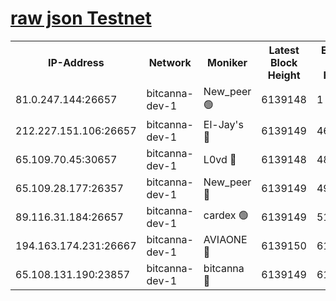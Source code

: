 [raw json Testnet](https://rpc-check.bcat.stavr.tech/bcat/rpc-bcat-result.json)
=


<table><tr><th>IP-Address</th><th>Network</th><th>Moniker</th><th>Latest Block Height</th><th>Earliest Block Height</th><th>Catching Up</th><th>Tx Index</th><th>Voting Power</th><th>Scan Time</th></tr><tr><td>81.0.247.144:26657</td><td>bitcanna-dev-1</td><td>New_peer 🟢</td><td>6139148</td><td>1</td><td>False</td><td>on</td><td>0</td><td>2024-01-25T11:31:05.745010254UTC</td></tr><tr><td>212.227.151.106:26657</td><td>bitcanna-dev-1</td><td>El-Jay's 🔴</td><td>6139149</td><td>4670391</td><td>False</td><td>on</td><td>2218164</td><td>2024-01-25T11:31:12.622795910UTC</td></tr><tr><td>65.109.70.45:30657</td><td>bitcanna-dev-1</td><td>L0vd 🔴</td><td>6139148</td><td>4828155</td><td>False</td><td>on</td><td>7920</td><td>2024-01-25T11:31:06.200505270UTC</td></tr><tr><td>65.109.28.177:26357</td><td>bitcanna-dev-1</td><td>New_peer 🔴</td><td>6139149</td><td>4952911</td><td>False</td><td>on</td><td>2237067</td><td>2024-01-25T11:31:13.286881459UTC</td></tr><tr><td>89.116.31.184:26657</td><td>bitcanna-dev-1</td><td>cardex 🟢</td><td>6139149</td><td>5185001</td><td>False</td><td>on</td><td>0</td><td>2024-01-25T11:31:12.925089120UTC</td></tr><tr><td>194.163.174.231:26667</td><td>bitcanna-dev-1</td><td>AVIAONE 🔴</td><td>6139150</td><td>6131001</td><td>False</td><td>on</td><td>1949865</td><td>2024-01-25T11:31:20.119705281UTC</td></tr><tr><td>65.108.131.190:23857</td><td>bitcanna-dev-1</td><td>bitcanna 🔴</td><td>6139149</td><td>6135149</td><td>False</td><td>off</td><td>82269</td><td>2024-01-25T11:31:13.642688127UTC</td></tr></table>